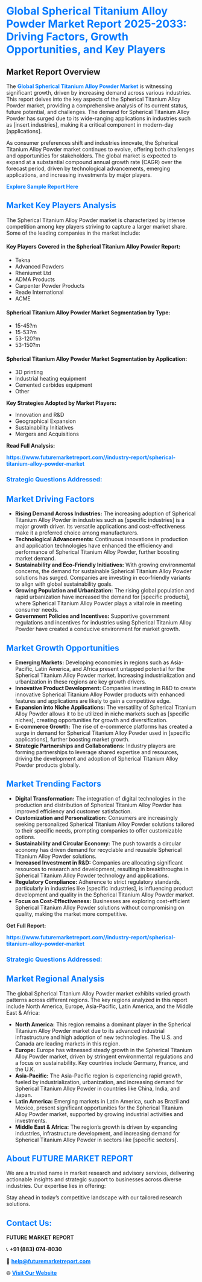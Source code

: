 <h1 style="color: #007BFF;">Global Spherical Titanium Alloy Powder Market Report 2025-2033: Driving Factors, Growth Opportunities, and Key Players</h1>

<section id="overview">
<h2>Market Report Overview</h2>
<p>The <a href="https://www.futuremarketreport.com//industry-report/spherical-titanium-alloy-powder-market" style="color: #007BFF; text-decoration: none;"><strong>Global Spherical Titanium Alloy Powder Market</strong></a> is witnessing significant growth, driven by increasing demand across various industries. This report delves into the key aspects of the Spherical Titanium Alloy Powder market, providing a comprehensive analysis of its current status, future potential, and challenges. The demand for Spherical Titanium Alloy Powder has surged due to its wide-ranging applications in industries such as [insert industries], making it a critical component in modern-day [applications].</p>
<p>As consumer preferences shift and industries innovate, the Spherical Titanium Alloy Powder market continues to evolve, offering both challenges and opportunities for stakeholders. The global market is expected to expand at a substantial compound annual growth rate (CAGR) over the forecast period, driven by technological advancements, emerging applications, and increasing investments by major players.</p>
</section>

<section id="overview">
<p><a href="https://www.futuremarketreport.com//request-sample/reportId=88501" style="color: #007BFF; text-decoration: none;"><strong>Explore Sample Report Here</strong></a></p>
</section>

<section id="key-players">
<h2 style="color: #007BFF;">Market Key Players Analysis</h2>
<p>The Spherical Titanium Alloy Powder market is characterized by intense competition among key players striving to capture a larger market share. Some of the leading companies in the market include:</p>
<h4>Key Players Covered in the Spherical Titanium Alloy Powder Report:</h4>
<ul><li>Tekna</li><li>Advanced Powders</li><li>Rheniumet Ltd</li><li>ADMA Products</li><li>Carpenter Powder Products</li><li>Reade International</li><li>ACME</li></ul>
<h4>Spherical Titanium Alloy Powder Market Segmentation by Type:</h4>
<ul><li>15-45?m</li><li>15-53?m</li><li>53-120?m</li><li>53-150?m</li></ul>

<h4>Spherical Titanium Alloy Powder Market Segmentation by Application:</h4>
<ul><li>3D printing</li><li>Industrial heating equipment</li><li>Cemented carbides equipment</li><li>Other</li></ul>
<p><strong>Key Strategies Adopted by Market Players:</strong></p>
<ul>
<li>Innovation and R&D</li>
<li>Geographical Expansion</li>
<li>Sustainability Initiatives</li>
<li>Mergers and Acquisitions</li>
</ul>
</section>

<section>
<p><strong>Read Full Analysis: </strong></p><a href="https://www.futuremarketreport.com//industry-report/spherical-titanium-alloy-powder-market" style="color: #007BFF; text-decoration: none;"><strong>https://www.futuremarketreport.com//industry-report/spherical-titanium-alloy-powder-market</strong></a>
<h3 style="color: #007BFF;">Strategic Questions Addressed:</h3>
</section>

<section id="driving-factors">
<h2 style="color: #007BFF;">Market Driving Factors</h2>
<ul>
<li><strong>Rising Demand Across Industries:</strong> The increasing adoption of Spherical Titanium Alloy Powder in industries such as [specific industries] is a major growth driver. Its versatile applications and cost-effectiveness make it a preferred choice among manufacturers.</li>
<li><strong>Technological Advancements:</strong> Continuous innovations in production and application technologies have enhanced the efficiency and performance of Spherical Titanium Alloy Powder, further boosting market demand.</li>
<li><strong>Sustainability and Eco-Friendly Initiatives:</strong> With growing environmental concerns, the demand for sustainable Spherical Titanium Alloy Powder solutions has surged. Companies are investing in eco-friendly variants to align with global sustainability goals.</li>
<li><strong>Growing Population and Urbanization:</strong> The rising global population and rapid urbanization have increased the demand for [specific products], where Spherical Titanium Alloy Powder plays a vital role in meeting consumer needs.</li>
<li><strong>Government Policies and Incentives:</strong> Supportive government regulations and incentives for industries using Spherical Titanium Alloy Powder have created a conducive environment for market growth.</li>
</ul>
</section>

<section id="growth-opportunities">
<h2 style="color: #007BFF;">Market Growth Opportunities</h2>
<ul>
<li><strong>Emerging Markets:</strong> Developing economies in regions such as Asia-Pacific, Latin America, and Africa present untapped potential for the Spherical Titanium Alloy Powder market. Increasing industrialization and urbanization in these regions are key growth drivers.</li>
<li><strong>Innovative Product Development:</strong> Companies investing in R&D to create innovative Spherical Titanium Alloy Powder products with enhanced features and applications are likely to gain a competitive edge.</li>
<li><strong>Expansion into Niche Applications:</strong> The versatility of Spherical Titanium Alloy Powder allows it to be utilized in niche markets such as [specific niches], creating opportunities for growth and diversification.</li>
<li><strong>E-commerce Growth:</strong> The rise of e-commerce platforms has created a surge in demand for Spherical Titanium Alloy Powder used in [specific applications], further boosting market growth.</li>
<li><strong>Strategic Partnerships and Collaborations:</strong> Industry players are forming partnerships to leverage shared expertise and resources, driving the development and adoption of Spherical Titanium Alloy Powder products globally.</li>
</ul>
</section>

<section id="trending-factors">
<h2 style="color: #007BFF;">Market Trending Factors</h2>
<ul>
<li><strong>Digital Transformation:</strong> The integration of digital technologies in the production and distribution of Spherical Titanium Alloy Powder has improved efficiency and customer satisfaction.</li>
<li><strong>Customization and Personalization:</strong> Consumers are increasingly seeking personalized Spherical Titanium Alloy Powder solutions tailored to their specific needs, prompting companies to offer customizable options.</li>
<li><strong>Sustainability and Circular Economy:</strong> The push towards a circular economy has driven demand for recyclable and reusable Spherical Titanium Alloy Powder solutions.</li>
<li><strong>Increased Investment in R&D:</strong> Companies are allocating significant resources to research and development, resulting in breakthroughs in Spherical Titanium Alloy Powder technology and applications.</li>
<li><strong>Regulatory Compliance:</strong> Adherence to strict regulatory standards, particularly in industries like [specific industries], is influencing product development and quality in the Spherical Titanium Alloy Powder market.</li>
<li><strong>Focus on Cost-Effectiveness:</strong> Businesses are exploring cost-efficient Spherical Titanium Alloy Powder solutions without compromising on quality, making the market more competitive.</li>
</ul>
</section>

<section>
<p><strong>Get Full Report: </strong></p><a href="https://www.futuremarketreport.com//industry-report/spherical-titanium-alloy-powder-market" style="color: #007BFF; text-decoration: none;"><strong>https://www.futuremarketreport.com//industry-report/spherical-titanium-alloy-powder-market</strong></a>
<h3 style="color: #007BFF;">Strategic Questions Addressed:</h3>
</section>


<section id="regional-analysis">
<h2 style="color: #007BFF;">Market Regional Analysis</h2>
<p>The global Spherical Titanium Alloy Powder market exhibits varied growth patterns across different regions. The key regions analyzed in this report include North America, Europe, Asia-Pacific, Latin America, and the Middle East & Africa:</p>
<ul>
<li><strong>North America:</strong> This region remains a dominant player in the Spherical Titanium Alloy Powder market due to its advanced industrial infrastructure and high adoption of new technologies. The U.S. and Canada are leading markets in this region.</li>
<li><strong>Europe:</strong> Europe has witnessed steady growth in the Spherical Titanium Alloy Powder market, driven by stringent environmental regulations and a focus on sustainability. Key countries include Germany, France, and the U.K.</li>
<li><strong>Asia-Pacific:</strong> The Asia-Pacific region is experiencing rapid growth, fueled by industrialization, urbanization, and increasing demand for Spherical Titanium Alloy Powder in countries like China, India, and Japan.</li>
<li><strong>Latin America:</strong> Emerging markets in Latin America, such as Brazil and Mexico, present significant opportunities for the Spherical Titanium Alloy Powder market, supported by growing industrial activities and investments.</li>
<li><strong>Middle East & Africa:</strong> The region’s growth is driven by expanding industries, infrastructure development, and increasing demand for Spherical Titanium Alloy Powder in sectors like [specific sectors].</li>
</ul>
</section>

<footer>
<h2 style="color: #007BFF;">About FUTURE MARKET REPORT</h2>
<p>We are a trusted name in market research and advisory services, delivering actionable insights and strategic support to businesses across diverse industries. Our expertise lies in offering:</p>

<p>Stay ahead in today’s competitive landscape with our tailored research solutions.</p>

<h2 style="color: #007BFF;">Contact Us:</h2>
<p><strong>FUTURE MARKET REPORT</strong></p>
<p>📞 <strong>+91 (883) 074-8030</strong></p>
<p>📧 <strong><a href="mailto:help@futuremarketreport.com" style="color: #007BFF;">help@futuremarketreport.com</a></strong></p>
<p>🌐 <strong><a href="https://www.futuremarketreport.com/" style="color: #007BFF;">Visit Our Website</a></strong></p>
</footer>